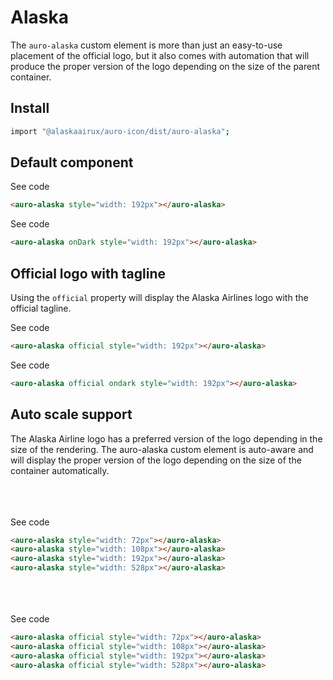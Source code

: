 # Alaska

The `auro-alaska` custom element is more than just an easy-to-use placement of the official logo, but it also comes with automation that will produce the proper version of the logo depending on the size of the parent container.

## Install

```bash
import "@alaskaairux/auro-icon/dist/auro-alaska";
```

## Default component

<div class="exampleWrapper">
  <auro-alaska style="width: 192px"></auro-alaska>
</div>

<auro-accordion lowProfile justifyRight>
  <span slot="trigger">See code</span>

  ```html
  <auro-alaska style="width: 192px"></auro-alaska>
  ```

</auro-accordion>

<div class="exampleWrapper--ondark">
  <auro-alaska onDark style="width: 192px"></auro-alaska>
</div>

<auro-accordion lowProfile justifyRight>
  <span slot="trigger">See code</span>

  ```html
  <auro-alaska onDark style="width: 192px"></auro-alaska>
  ```

</auro-accordion>

## Official logo with tagline

Using the `official` property will display the Alaska Airlines logo with the official tagline.

<div class="exampleWrapper">
  <auro-alaska official style="width: 192px"></auro-alaska>
</div>

<auro-accordion lowProfile justifyRight>
  <span slot="trigger">See code</span>

  ```html
  <auro-alaska official style="width: 192px"></auro-alaska>
  ```

</auro-accordion>

<div class="exampleWrapper--ondark">
  <auro-alaska official ondark style="width: 192px"></auro-alaska>
</div>

<auro-accordion lowProfile justifyRight>
  <span slot="trigger">See code</span>

  ```html
  <auro-alaska official ondark style="width: 192px"></auro-alaska>
  ```

</auro-accordion>

## Auto scale support

The Alaska Airline logo has a preferred version of the logo depending in the size of the rendering. The auro-alaska custom element is auto-aware and will display the proper version of the logo depending on the size of the container automatically.

<div class="exampleWrapper">
  <auro-alaska style="width: 72px"></auro-alaska><br>
  <auro-alaska style="width: 108px"></auro-alaska><br>
  <auro-alaska style="width: 192px"></auro-alaska><br>
  <auro-alaska style="width: 528px"></auro-alaska>
</div>

<auro-accordion lowProfile justifyRight>
  <span slot="trigger">See code</span>

  ```html
  <auro-alaska style="width: 72px"></auro-alaska>
  <auro-alaska style="width: 108px"></auro-alaska>
  <auro-alaska style="width: 192px"></auro-alaska>
  <auro-alaska style="width: 528px"></auro-alaska>
  ```

</auro-accordion>

<div class="exampleWrapper">
  <auro-alaska official style="width: 72px"></auro-alaska><br>
  <auro-alaska official style="width: 108px"></auro-alaska><br>
  <auro-alaska official style="width: 192px"></auro-alaska><br>
  <auro-alaska official style="width: 528px"></auro-alaska>
</div>

<auro-accordion lowProfile justifyRight>
  <span slot="trigger">See code</span>

  ```html
  <auro-alaska official style="width: 72px"></auro-alaska>
  <auro-alaska official style="width: 108px"></auro-alaska>
  <auro-alaska official style="width: 192px"></auro-alaska>
  <auro-alaska official style="width: 528px"></auro-alaska>
  ```

</auro-accordion>
